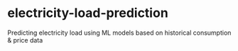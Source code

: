 # electricity-load-prediction
Predicting electricity load using ML models based on historical consumption &amp; price data
